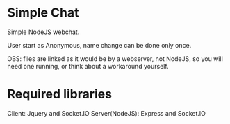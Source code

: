 # Simple Chat
Simple NodeJS webchat.

User start as Anonymous, name change can be done only once.

OBS: files are linked as it would be by a webserver, not NodeJS, so you will need one running, or think about a workaround yourself.

# Required libraries
Client: Jquery and Socket.IO
Server(NodeJS): Express and Socket.IO
